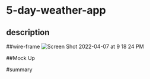 # 5-day-weather-app
## description 

##wire-frame
![Screen Shot 2022-04-07 at 9 18 24 PM](https://user-images.githubusercontent.com/98351351/162364420-764c2638-206f-4f02-a649-95543b35d8e9.png)


##Mock Up

#summary
